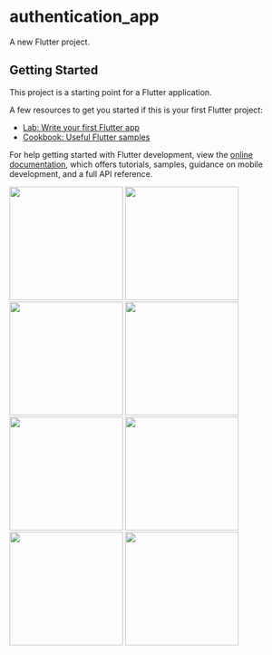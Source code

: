 # authentication_app

A new Flutter project.

## Getting Started

This project is a starting point for a Flutter application.

A few resources to get you started if this is your first Flutter project:

- [Lab: Write your first Flutter app](https://docs.flutter.dev/get-started/codelab)
- [Cookbook: Useful Flutter samples](https://docs.flutter.dev/cookbook)

For help getting started with Flutter development, view the
[online documentation](https://docs.flutter.dev/), which offers tutorials,
samples, guidance on mobile development, and a full API reference.

<img src = "https://user-images.githubusercontent.com/123537725/220720457-3aa099fc-a3e0-4007-a8eb-e0cc06b50851.png" width="200px">
<img src = "https://user-images.githubusercontent.com/123537725/220720471-18b6d904-d9ea-4352-abe2-d48320b2737a.png" width="200px">
<img src = "https://user-images.githubusercontent.com/123537725/220720474-947bf729-a21a-42b0-ad55-6e4232aa4ce1.png" width="200px">
<img src = "https://user-images.githubusercontent.com/123537725/220720477-9df1ddeb-607e-44ae-bf8a-412a05d68759.png" width="200px">
<img src = "https://user-images.githubusercontent.com/123537725/220720484-b452d0b3-b1bd-4575-bc8b-8f5cd3fcebe1.png" width="200px">
<img src = "https://user-images.githubusercontent.com/123537725/220720498-ff034dbd-5eb8-4c7a-844d-b873c783fa15.png" width="200px">
<img src = "ttps://user-images.githubusercontent.com/123537725/220720501-7c714411-c43a-49db-b62e-6a245f241a29.png" width="200px">
<img src = "https://user-images.githubusercontent.com/123537725/220720502-066da3c7-315b-4a93-ba02-4b1e8ed101d6.png" width="200px">
